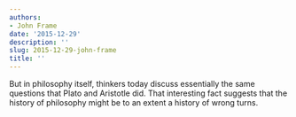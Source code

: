 ```yaml
---
authors:
- John Frame
date: '2015-12-29'
description: ''
slug: 2015-12-29-john-frame
title: ''
---
```

But in philosophy itself, thinkers today discuss essentially the same questions that Plato and Aristotle did. That interesting fact suggests that the history of philosophy might be to an extent a history of wrong turns.



